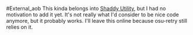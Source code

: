 #External_aob
This kinda belongs into [Shaddy Utility](https://github.com/ShaddyAQN/shaddy_utility), but I had no motivation to add it yet.
It's not really what I'd consider to be nice code anymore, but it probably works.
I'll leave this online because osu-retry still relies on it.
